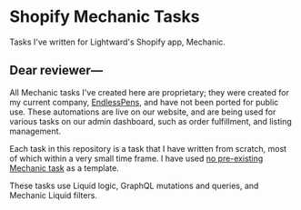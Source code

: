 # Shopify Mechanic Tasks

Tasks I've written for Lightward's Shopify app, Mechanic.

## Dear reviewer—

All Mechanic tasks I've created here are proprietary; they were created for my current company, [EndlessPens](https://endlesspens.com/), and have not been ported for public use. These automations are live on our website, and are being used for various tasks on our admin dashboard, such as order fulfillment, and listing management.

Each task in this repository is a task that I have written from scratch, most of which within a very small time frame. I have used [no pre-existing Mechanic task](https://github.com/lightward/mechanic-tasks/tree/main/docs) as a template.

These tasks use Liquid logic, GraphQL mutations and queries, and Mechanic Liquid filters.